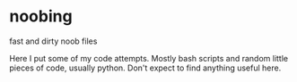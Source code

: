 # noobing
fast and dirty noob files 

Here I put some of my code attempts. Mostly bash scripts and random little pieces of code, usually python. Don't expect to find anything useful here.